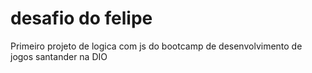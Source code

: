 # desafio do felipe

Primeiro projeto de logica com js do bootcamp de desenvolvimento de jogos santander na DIO
